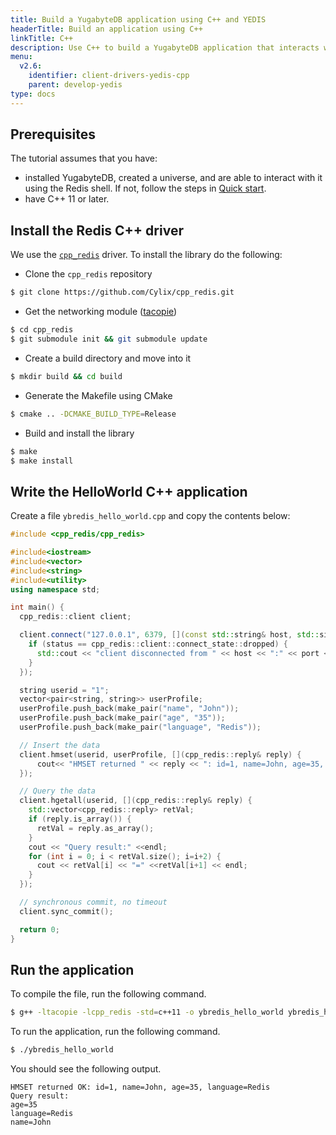 ```yaml
---
title: Build a YugabyteDB application using C++ and YEDIS
headerTitle: Build an application using C++
linkTitle: C++
description: Use C++ to build a YugabyteDB application that interacts with YEDIS
menu:
  v2.6:
    identifier: client-drivers-yedis-cpp
    parent: develop-yedis
type: docs
---
```


## Prerequisites

The tutorial assumes that you have:

- installed YugabyteDB, created a universe, and are able to interact with it using the Redis shell. If
  not, follow the steps in [Quick start](../../../../quick-start/).
- have C++ 11 or later.

## Install the Redis C++ driver

We use the [`cpp_redis`](https://redis.io/clients#c--) driver. To install the library do the following:

- Clone the `cpp_redis` repository

```sh
$ git clone https://github.com/Cylix/cpp_redis.git
```

- Get the networking module ([tacopie](https://github.com/Cylix/tacopie))

```sh
$ cd cpp_redis
$ git submodule init && git submodule update
```

- Create a build directory and move into it

```sh
$ mkdir build && cd build
```

- Generate the Makefile using CMake

```sh
$ cmake .. -DCMAKE_BUILD_TYPE=Release
```

- Build and install the library

```sh
$ make
$ make install
```

## Write the HelloWorld C++ application

Create a file `ybredis_hello_world.cpp` and copy the contents below:

```cpp
#include <cpp_redis/cpp_redis>

#include<iostream>
#include<vector>
#include<string>
#include<utility>
using namespace std;

int main() {
  cpp_redis::client client;

  client.connect("127.0.0.1", 6379, [](const std::string& host, std::size_t port, cpp_redis::client::connect_state status) {
    if (status == cpp_redis::client::connect_state::dropped) {
      std::cout << "client disconnected from " << host << ":" << port << std::endl;
    }
  });

  string userid = "1";
  vector<pair<string, string>> userProfile;
  userProfile.push_back(make_pair("name", "John"));
  userProfile.push_back(make_pair("age", "35"));
  userProfile.push_back(make_pair("language", "Redis"));

  // Insert the data
  client.hmset(userid, userProfile, [](cpp_redis::reply& reply) {
      cout<< "HMSET returned " << reply << ": id=1, name=John, age=35, language=Redis" << endl;
  });

  // Query the data
  client.hgetall(userid, [](cpp_redis::reply& reply) {
    std::vector<cpp_redis::reply> retVal;
    if (reply.is_array()) {
      retVal = reply.as_array();
    }
    cout << "Query result:" <<endl;
    for (int i = 0; i < retVal.size(); i=i+2) {
      cout << retVal[i] << "=" <<retVal[i+1] << endl;
    }
  });

  // synchronous commit, no timeout
  client.sync_commit();

  return 0;
}
```

## Run the application

To compile the file, run the following command.

```sh
$ g++ -ltacopie -lcpp_redis -std=c++11 -o ybredis_hello_world ybredis_hello_world.cpp
```

To run the application, run the following command.

```sh
$ ./ybredis_hello_world
```

You should see the following output.

```
HMSET returned OK: id=1, name=John, age=35, language=Redis
Query result:
age=35
language=Redis
name=John
```
